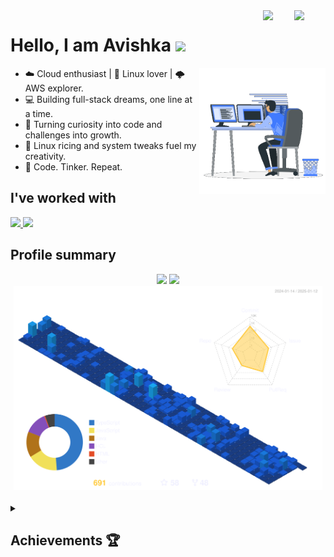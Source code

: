 <!-- Header icons -->
<div>
 <!-- Day and Night icons -->
  <a href="https://github.com/settings/appearance#gh-light-mode-only">  
  <img src="https://raw.githubusercontent.com/Tarikul-Islam-Anik/Animated-Fluent-Emojis/master/Emojis/Travel%20and%20places/Sun%20with%20Face.png" width="50" align="right" />
  </a>

  <a href="https://github.com/settings/appearance#gh-dark-mode-only">
  <img src="https://raw.githubusercontent.com/Tarikul-Islam-Anik/Animated-Fluent-Emojis/master/Emojis/Travel%20and%20places/First%20Quarter%20Moon%20Face.png" width="50" align="right" />
  </a>
</div>

<h1> Hello, I am Avishka <img src = "https://media3.giphy.com/media/ZDNQdzCUjIK9VNUE2c/giphy.webp" width = "70"/></h1>
<div align="left">

<picture>
    <img src="images/coding.gif" width="40%" align="right" />
 </picture>

<!--   About me -->
* ☁️ Cloud enthusiast | 🐧 Linux lover | 🌩️ AWS explorer.   
* 💻 Building full-stack dreams, one line at a time.  
* 🚀 Turning curiosity into code and challenges into growth.  
* 🎨 Linux ricing and system tweaks fuel my creativity.  
* 🌟 Code. Tinker. Repeat.

<!-- Programming languages -->
<h2>I've worked with</h2>
<a href="https://github.com/avixkap#gh-light-mode-only">
 <img src="https://skillicons.dev/icons?i=aws,gcp,jenkins,terraform,ansible,linux,redhat,kubernetes,docker,heroku,gitlab,git,github,githubactions,flutter,bash,php,java,js,ts,py,nodejs,cs,vim,postman,vscode,visualstudio,mysql,postgres,linkedin,npm,nestjs,react,spring,dotnet,flask&theme=light&perline=8" />
</a>
<a href="https://github.com/avixkap#gh-dark-mode-only">
 <img src="https://skillicons.dev/icons?i=aws,gcp,jenkins,terraform,ansible,linux,redhat,kubernetes,docker,heroku,gitlab,git,github,githubactions,flutter,bash,php,java,js,ts,py,nodejs,cs,vim,postman,vscode,visualstudio,mysql,postgres,linkedin,npm,nestjs,react,spring,dotnet,flask&theme=dark&perline=8" />
</a>

<!-- Profile summary -->
<h2>Profile summary </h2>
<div align="center">
 <picture align = "left">
     <img width="47%" src="https://github-readme-stats.vercel.app/api?username=avixkap&custom_title=Avishka's+Github+Stats&show_icons=true&hide_border=true&count_private=true&bg_color=00000000&title_color=58a6fe&text_color=878787&icon_color=58a6fe&cache_seconds=1800" />
  </picture>
<picture align = "left">
     <img width="47%" src="https://github-readme-streak-stats.herokuapp.com/?user=avixkap&background=00000000&hide_border=true&stroke=878787&ring=4c8ed9&fire=4c8ed9&currStreakNum=878787&sideNums=878787&currStreakLabel=878787&sideLabels=878787&dates=878787" />
</picture>
  <picture align = "right">
    <source media="(prefers-color-scheme: light)" srcset="images/profile-custom-season.svg" width = "98%">
    <img src="images/profile-custom-night-view.svg" width = "98%"/>
  </picture>
</div>

<br/>

<details>
<summary><h2>Achievements 🏆</h2></summary>

[![@avixkap's Holopin board](https://holopin.me/avixkap)](https://holopin.io/@avixkap)

<div align="center">
<img width="150" src="https://user-images.githubusercontent.com/86360412/214757966-662518c6-1388-45c1-8cc3-398c9ba11a28.png" alt="Postman API Fundamentals Student Expert Bagde" />
<img width="150" src="https://user-images.githubusercontent.com/86360412/214763352-e6e1016c-6581-4e27-8694-b5fc8eba95f9.png" alt="DevOps Badge"/>
<img width="130" src="https://user-images.githubusercontent.com/86360412/214763691-6c14f5d6-0a46-4052-b409-f41d483d8716.png"/>
</div>

</details>

<!-- Resources -->
<!-- GitHub Stats: https://github.com/anuraghazra/github-readme-stats -->
